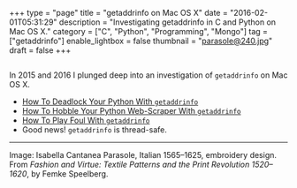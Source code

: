+++
type = "page"
title = "getaddrinfo on Mac OS X"
date = "2016-02-01T05:31:29"
description = "Investigating getaddrinfo in C and Python on Mac OS X."
category = ["C", "Python", "Programming", "Mongo"]
tag = ["getaddrinfo"]
enable_lightbox = false
thumbnail = "parasole@240.jpg"
draft = false
+++

<p><img alt="" src="parasole.jpg" /></p>
<p>In 2015 and 2016 I plunged deep into an investigation of <code>getaddrinfo</code> on Mac OS X.</p>
<ul>
<li><a href="/blog/getaddrinfo-deadlock/">How To Deadlock Your Python With <code>getaddrinfo</code></a></li>
<li><a href="/blog/mac-python-getaddrinfo-queueing/">How To Hobble Your Python Web-Scraper With <code>getaddrinfo</code></a></li>
<li><a href="/blog/asyncio-getaddrinfo-short-circuit/">How To Play Foul With <code>getaddrinfo</code></a></li>
<li>Good news! <code>getaddrinfo</code> is thread-safe.</li>
</ul>
<hr />
<p>Image: Isabella Cantanea Parasole, Italian 1565&ndash;1625, embroidery design. From <em>Fashion and Virtue: Textile Patterns and the Print Revolution 1520&ndash;1620</em>, by Femke Speelberg.</p>
